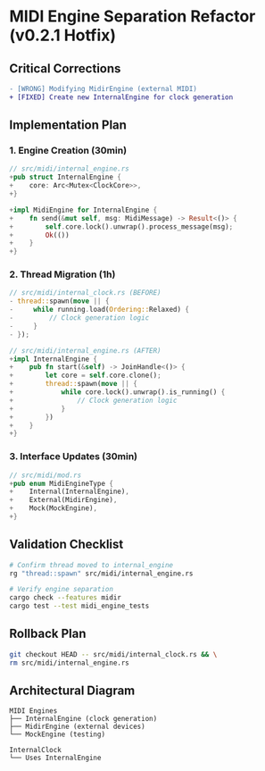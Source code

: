 # MIDI Engine Separation Refactor (v0.2.1 Hotfix)

## Critical Corrections
```diff
- [WRONG] Modifying MidirEngine (external MIDI)
+ [FIXED] Create new InternalEngine for clock generation
```

## Implementation Plan

### 1. Engine Creation (30min)
```rust
// src/midi/internal_engine.rs
+pub struct InternalEngine {
+    core: Arc<Mutex<ClockCore>>,
+}

+impl MidiEngine for InternalEngine {
+    fn send(&mut self, msg: MidiMessage) -> Result<()> {
+        self.core.lock().unwrap().process_message(msg);
+        Ok(())
+    }
+}
```

### 2. Thread Migration (1h)
```rust
// src/midi/internal_clock.rs (BEFORE)
- thread::spawn(move || {
-     while running.load(Ordering::Relaxed) {
-         // Clock generation logic
-     }
- });

// src/midi/internal_engine.rs (AFTER)
+impl InternalEngine {
+    pub fn start(&self) -> JoinHandle<()> {
+        let core = self.core.clone();
+        thread::spawn(move || {
+            while core.lock().unwrap().is_running() {
+                // Clock generation logic
+            }
+        })
+    }
+}
```

### 3. Interface Updates (30min)
```rust
// src/midi/mod.rs
+pub enum MidiEngineType {
+    Internal(InternalEngine),
+    External(MidirEngine),
+    Mock(MockEngine),
+}
```

## Validation Checklist
```bash
# Confirm thread moved to internal_engine
rg "thread::spawn" src/midi/internal_engine.rs

# Verify engine separation
cargo check --features midir
cargo test --test midi_engine_tests
```

## Rollback Plan
```bash
git checkout HEAD -- src/midi/internal_clock.rs && \
rm src/midi/internal_engine.rs
```

## Architectural Diagram
```
MIDI Engines
├── InternalEngine (clock generation)
├── MidirEngine (external devices)
└── MockEngine (testing)

InternalClock
└── Uses InternalEngine